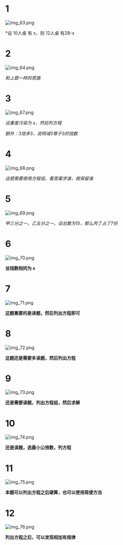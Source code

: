 # 1

![img_63.png](img_63.png)

*设 10人桌 有 x，则 12人桌 有28-x

# 2

![img_64.png](img_64.png)

*和上题一样的思路*

# 3

![img_67.png](img_67.png)

*设重度污染为 x，然后列方程*

*额外：3倍多3，说明减3等于3的倍数*

# 4

![img_68.png](img_68.png)

*这题需要使用方程组，看答案求谁，就保留谁*

# 5

![img_69.png](img_69.png)

*甲三分之一，乙五分之一，设总数为15，那么丙丁占了7份*

# 6

![img_70.png](img_70.png)

**设钱数相同为 x**

# 7

![img_71.png](img_71.png)

**这题重要的是读题，然后列出方程即可**

# 8

![img_72.png](img_72.png)

**这题还是需要多读题，然后列出方程**

# 9

![img_73.png](img_73.png)

**还是需要读题，列出方程组，然后求解**

# 10

![img_74.png](img_74.png)

**还是读题，选最小公倍数，列方程**

# 11

![img_75.png](img_75.png)

**本题可以列出方程之后硬算，也可以使用简便方法**

# 12

![img_76.png](img_76.png)

**列出方程之后，可以发现相加有规律**